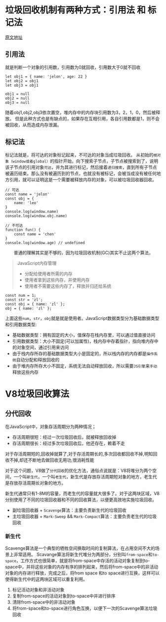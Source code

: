 # 垃圾回收机制有两种方式：引用法 和 标记法
[原文地址](https://juejin.cn/post/6995706341041897486)
## 引用法
就是判断一个对象的引用数，引用数为0就回收，引用数大于0就不回收

    let obj1 = { name: 'jelon', age: 22 }
    let obj2 = obj1
    let obj3 = obj1
    
    obj1 = null
    obj2 = null
    obj3 = null
随着obj1,obj2,obj3依次置空，堆内存中的内存块引用数为3，2，1，0，然后被释放。
但是此种方式也是有缺点的，如果存在互相引用，各自引用数都是1，则不会被回收，从而造成内存泄漏。

## 标记法
标记法就是，将可达的对象标记起来，不可达的对象当成垃圾回收。
从初始的`根对象（window或者global）`的指针开始，向下搜索子节点，子节点被搜索到了，说明该子节点的引用对象`可达`，并为其进行标记，然后接着`递归搜索`，直到所有子节点被遍历结束。那么没有被遍历到的节点，也就没有被标记，会被当成没有被任何地方引用，就可以证明这是一个需要被释放内存的对象，可以被垃圾回收器回收。
    
    // 可达
    const name = 'jelon'
    const obj = {
        name: 'leo'
    }
    console.log(window.name)
    console.log(window.obj.name)
    
    // 不可达
    function fun() {
        const name = 'chen'
    }
    console.log(window.age) // undefined

　　普通的理解其实是不够的，因为垃圾回收机制(GC)其实不止这两个算法，
  
> JavaScript内存管理
> * 分配给使用者所需的内存
> * 使用者拿到这些内存，并使用内存
> * 使用者不需要这些内存了，释放并归还给系统

    const num = 1;
    const str = 'zl';
    const obj = { name: 'zl' };
    obj = { name: 'zl' };
上面这些`num`，`str`，`obj`就是就是使用者。JavaScript数据类型分为基础数据类型和引用数据类型:
* 基础数据类型：拥有固定的大小，值保存在栈内存里，可以通过值直接访问
* 引用数据类型：大小不固定(可以加属性)，栈内存中存着指针，指向堆内存中的对象空间，通过引用来访问
* 由于栈内存所存的基础数据类型大小是固定的，所以栈内存的内存都是`操作系统`自动分配和释放回收的
* 由于堆内存所存大小不固定，系统无法自动释放回收，所以需要`JS引擎`来`手动`释放这些内存

# V8垃圾回收算法
## 分代回收
在JavaScript中，对象存活周期分为两种情况；
* 存活周期很短：经过一次垃圾回收后，就被释放回收掉
* 存活周期很长：经过多次垃圾回收后，他还存在，赖着不走

对于存活周期短的,回收掉就算了,对于存活周期长的,多次回收都回收不掉,明知回收不掉,却还不断地去做回收无用功,很消耗性能

对于这个问题，V8做了`分代回收`的优化方法，通俗点说就是：V8将堆分为两个空间，一个叫`新生代`，一个叫`老生代`，新生代是存放存活周期短对象的地方，老生代是存放存活周期长对象的地方。

新生代通常只有1-8M的容量，而老生代的容量就大很多了。对于这两块区域，V8分别使用了不同的垃圾回收器和不同的回收算法，以便更高效地实施垃圾回收。

* 副垃圾回收器 + `Scavenge`算法：主要负责新生代的垃圾回收
* 主垃圾回收器 + `Mark-Sweep` && `Mark-Compact`算法：主要负责老生代的垃圾回收

### 新生代

Scavenge算法是一个典型的牺牲空间换取时间的复制算法，在占用空间不大的场景上非常适用。
Scavange算法将新生代堆分为两部分，分别叫`from-space`和`to-space`，工作方式也很简单，就是将from-space中存活的活动对象复制到to-space中，并将这些对象的内存有序的排列起来，然后将from-space中的非活动对象的内存进行释放，完成之后，将from space 和to space进行互换，这样可以使得新生代中的这两块区域可以重复利用。
1. 标记活动对象和非活动对象
2. 复制from-space的活动对象到to-space中并进行排序
3. 清除from-space中的非活动对象
4. 将from-space和to-space进行角色互换，以便下一次的Scavenge算法垃圾回收

